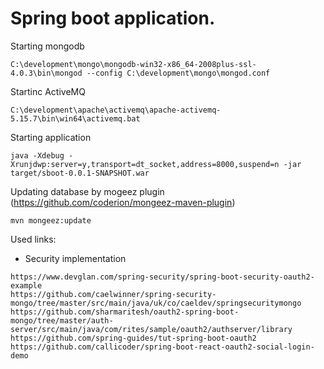 # Spring boot application.
Starting mongodb  
```
C:\development\mongo\mongodb-win32-x86_64-2008plus-ssl-4.0.3\bin\mongod --config C:\development\mongo\mongod.conf
```

Startinc ActiveMQ  
```
C:\development\apache\activemq\apache-activemq-5.15.7\bin\win64\activemq.bat
```
Starting application
```
java -Xdebug -Xrunjdwp:server=y,transport=dt_socket,address=8000,suspend=n -jar target/sboot-0.0.1-SNAPSHOT.war
```
Updating database by mogeez plugin (https://github.com/coderion/mongeez-maven-plugin)  
```
mvn mongeez:update
```

Used links:  
* Security implementation
```  
https://www.devglan.com/spring-security/spring-boot-security-oauth2-example
https://github.com/caelwinner/spring-security-mongo/tree/master/src/main/java/uk/co/caeldev/springsecuritymongo
https://github.com/sharmaritesh/oauth2-spring-boot-mongo/tree/master/auth-server/src/main/java/com/rites/sample/oauth2/authserver/library
https://github.com/spring-guides/tut-spring-boot-oauth2
https://github.com/callicoder/spring-boot-react-oauth2-social-login-demo
```
